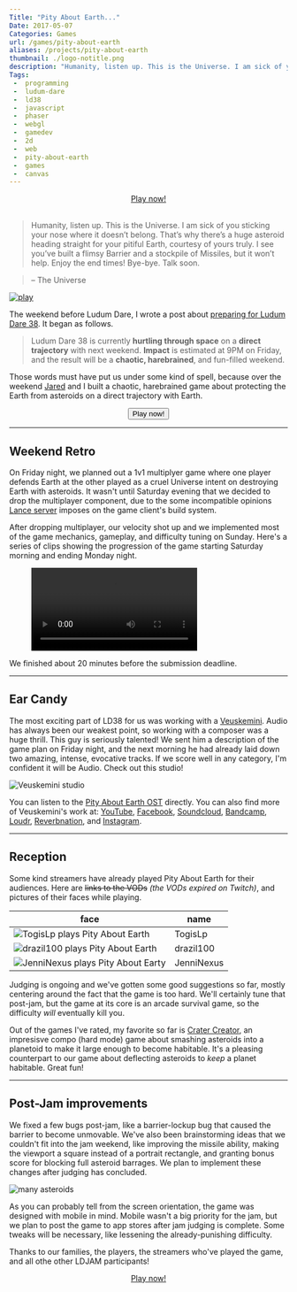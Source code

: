 ```yaml
---
Title: "Pity About Earth..."
Date: 2017-05-07
Categories: Games
url: /games/pity-about-earth
aliases: /projects/pity-about-earth
thumbnail: ./logo-notitle.png
description: "Humanity, listen up. This is the Universe. I am sick of you sticking your nose where it doesn’t belong."
Tags:
 -  programming
 -  ludum-dare
 -  ld38
 -  javascript
 -  phaser
 -  webgl
 -  gamedev
 -  2d
 -  web
 -  pity-about-earth
 -  games
 -  canvas
---
```


<center>
<a class="pbp-btn" href="http://pae.fun/">Play now!</a>
</center>
<br>

> Humanity, listen up. This is the Universe. I am sick of you sticking your nose where it doesn’t belong. That’s why there’s a huge asteroid heading straight for your pitiful Earth, courtesy of yours truly. I see you’ve built a flimsy Barrier and a stockpile of Missiles, but it won’t help. Enjoy the end times! Bye-bye. Talk soon.

> – The Universe

[![play](logo-square.png)][play] <br>

<!-- more -->

The weekend before Ludum Dare, I wrote a post about [preparing for Ludum Dare 38][ld38-prep]. It began as follows.

> Ludum Dare 38 is currently **hurtling through space** on a **direct trajectory** with next weekend. **Impact** is estimated at 9PM on Friday, and the result will be a **chaotic, harebrained**, and fun-filled weekend.

Those words must have put us under some kind of spell, because over the weekend [Jared][jared] and I built a chaotic, harebrained game about protecting the Earth from asteroids on a direct trajectory with Earth.

<center>
<button href="http://pae.fun/">Play now!</button>
</center>

---

## Weekend Retro

On Friday night, we planned out a 1v1 multiplyer game where one player defends Earth at the other played as a cruel Universe intent on destroying Earth with asteroids. It wasn't until Saturday evening that we decided to drop the multiplayer component, due to the some incompatible opinions [Lance server][lance] imposes on the game client's build system.

After dropping multiplayer, our velocity shot up and we implemented most of the game mechanics, gameplay, and difficulty tuning on Sunday. Here's a series of clips showing the progression of the game starting Saturday morning and ending Monday night.

<figure>
<video style="margin: 0 auto" controls loop autoplay>
<source src="progress-smaller.webm" />
</video>
</figure>

We finished about 20 minutes before the submission deadline.

---

## Ear Candy

The most exciting part of LD38 for us was working with a [Veuskemini][veus]. Audio has always been our weakest point, so working with a composer was a huge thrill. This guy is seriously talented! We sent him a description of the game plan on Friday night, and the next morning he had already laid down two amazing, intense, evocative tracks. If we score well in any category, I'm confident it will be Audio. Check out this studio!

![Veuskemini studio](veuskemini-studio.jpg)

You can listen to the [Pity About Earth OST](https://veuskemini.bandcamp.com/album/pity-about-earth-ost) directly. You can also find more of Veuskemini's work at: [YouTube](https://www.youtube.com/channel/UC2ebq32zwRC5O6kMJXy32Jg), [Facebook](https://www.facebook.com/VEUSKEMINI), [Soundcloud](https://soundcloud.com/veuskemini), [Bandcamp](https://veuskemini.bandcamp.com), [Loudr](https://loudr.fm/artist/veuskemini/FE6ZW), [Reverbnation](https://www.reverbnation.com/veuskemini), and [Instagram](https://www.instagram.com/veuskemini_vapor_lab).

---

## Reception

Some kind streamers have already played Pity About Earth for their audiences. Here are ~~links to the VODs~~ _(the VODs expired on Twitch)_, and pictures of their faces while playing.

<center>

| face                                                  | name       |
| ----------------------------------------------------- | ---------- |
| ![TogisLp plays Pity About Earth](togislp.png)        | TogisLp    |
| ![drazil100 plays Pity About Earth](drazil100.png)    | drazil100  |
| ![JenniNexus plays Pity  About Earty](jenninexus.png) | JenniNexus |

</center>

Judging is ongoing and we've gotten some good suggestions so far, mostly centering around the fact that the game is too hard. We'll certainly tune that post-jam, but the game at its core is an arcade survival game, so the difficulty _will_ eventually kill you.

Out of the games I've rated, my favorite so far is [Crater Creator][crater], an impresisve compo (hard mode) game about smashing asteroids into a planetoid to make it large enough to become habitable. It's a pleasing counterpart to our game about deflecting asteroids to _keep_ a planet habitable. Great fun!

---

## Post-Jam improvements

We fixed a few bugs post-jam, like a barrier-lockup bug that caused the barrier to become unmovable. We've also been brainstorming ideas that we couldn't fit into the jam weekend, like improving the missile ability, making the viewport a square instead of a portrait rectangle, and granting bonus score for blocking full asteroid barrages. We plan to implement these changes after judging has concluded.

![many asteroids](difficulty.png)

As you can probably tell from the screen orientation, the game was designed with mobile in mind. Mobile wasn't a big priority for the jam, but we plan to post the game to app stores after jam judging is complete. Some tweaks will be necessary, like lessening the already-punishing difficulty.

Thanks to our families, the players, the streamers who've played the game, and all othe other LDJAM participants!

<center>
<a class="pbp-btn" href="http://pae.fun/">Play now!</a>
</center>
<br>

[play]: http://pae.fun/
[jared]: https://twitter.com/caramelcode
[lance]: http://lance.gg/
[crater]: https://ldjam.com/events/ludum-dare/38/crater-creator
[veus]: https://ldjam.com/events/ludum-dare/38/pity-about-earth/a-retro-for-pity-about-earth
[ld38-prep]: http://scripta.co/articles/Preparing-for-Ludum-Dare-38/
